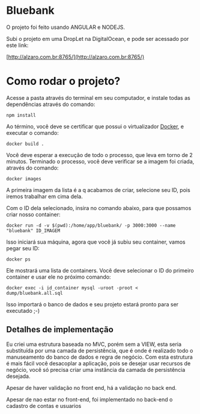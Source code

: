 # Bluebank

O projeto foi feito usando ANGULAR e NODEJS. 

Subi o projeto em uma DropLet na DigitalOcean, e pode ser acessado por este link: 

[http://alzaro.com.br:8765/](http://alzaro.com.br:8765/)


# Como rodar o projeto?

Acesse a pasta através do terminal em seu computador, e instale todas as dependências através do comando:

```
npm install

```

Ao término, você deve se certificar que possui o virtualizador [Docker](https://www.docker.com/), e executar o comando:

```
docker build .

```

Você deve esperar a execução de todo o processo, que leva em torno de 2 minutos.
Terminado o processo, você deve verificar se a imagem foi criada, através do comando:

```
docker images

```

A primeira imagem da lista é a q acabamos de criar, selecione seu ID, pois iremos trabalhar em cima dela.

Com o ID dela selecionado, insira no comando abaixo, para que possamos criar nosso container:

```
docker run -d -v $(pwd):/home/app/bluebank/ -p 3000:3000 --name "bluebank" ID_IMAGEM

```

Isso iniciará sua máquina, agora que você já subiu seu container, vamos pegar seu ID:

```
docker ps

```

Ele mostrará uma lista de containers. Você deve selecionar o ID do primeiro container e usar ele no próximo comando:

```
docker exec -i id_container mysql -uroot -proot < dump/bluebank.all.sql

```

Isso importará o banco de dados e seu projeto estará pronto para ser executado ;-)

## Detalhes de implementação

Eu criei uma estrutura baseada no MVC, porém sem a VIEW, esta seria substituída por uma camada de persistência, que é onde é realizado todo o manuseamento do banco de dados e regra de negócio. Com esta estrutura é mais fácil você desacoplar a aplicação, pois se desejar usar recursos de negócio, você só precisa criar uma instância da camada de persistência desejada.

Apesar de haver validação no front end, há a validação no back end.

Apesar de nao estar no front-end, foi implementado no back-end o cadastro de contas e usuarios
